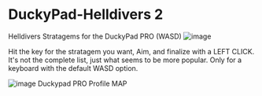 # DuckyPad-Helldivers 2
Helldivers Stratagems for the DuckyPad PRO (WASD)
![image](https://github.com/user-attachments/assets/8d340257-7ef7-4f58-b9b1-927ebe5ef56b)



Hit the key for the stratagem you want, Aim, and finalize with a LEFT CLICK.
It's not the complete list, just what seems to be more popular.
Only for a keyboard with the default WASD option.



![image](https://github.com/user-attachments/assets/8e986aa1-7267-4073-91ad-302782d86719)
Duckypad PRO Profile MAP
